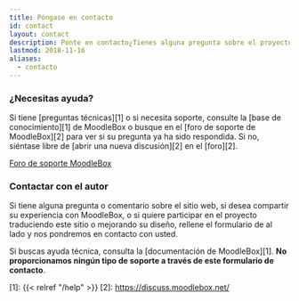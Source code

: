 ```yaml
---
title: Póngase en contacto
id: contact
layout: contact
description: Ponte en contacto¿Tienes alguna pregunta sobre el proyecto MoodleBox? rellena el formulario y nos pondremos en contacto contigo
lastmod: 2018-11-16
aliases:
  - contacto
---
```


### ¿Necesitas ayuda?

Si tiene [preguntas técnicas][1] o si necesita soporte, consulte la [base de conocimiento][1] de MoodleBox o busque en el [foro de soporte de MoodleBox][2] para ver si su pregunta ya ha sido respondida. Si no, siéntase libre de [abrir una nueva discusión][2] en el [foro][2].

<p class="text-center"><a href="https://discuss.moodlebox.net/" target="_blank" class="btn btn-template-main btn-lg">Foro de soporte MoodleBox</a></p>

### Contactar con el autor

Si tiene alguna pregunta o comentario sobre el sitio web, si desea compartir su experiencia con MoodleBox, o si quiere participar en el proyecto traduciendo este sitio o mejorando su diseño, rellene el formulario de al lado y nos pondremos en contacto con usted.

Si buscas ayuda técnica, consulta la [documentación de MoodleBox][1]. __No proporcionamos ningún tipo de soporte a través de este formulario de contacto__.

 [1]: {{< relref "/help" >}}
 [2]: https://discuss.moodlebox.net/
